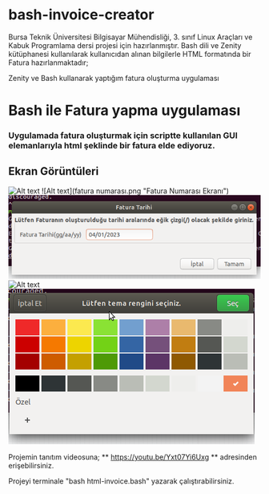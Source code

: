 # bash-invoice-creator
Bursa Teknik Üniversitesi Bilgisayar Mühendisliği, 3. sınıf Linux Araçları ve Kabuk Programlama dersi projesi için hazırlanmıştır. Bash dili ve Zenity kütüphanesi kullanılarak kullanıcıdan alınan bilgilerle HTML formatında bir Fatura hazırlanmaktadır;

Zenity ve Bash kullanarak yaptığım fatura oluşturma uygulaması

# Bash ile Fatura yapma uygulaması
### Uygulamada fatura oluşturmak için scriptte kullanılan GUI elemanlarıyla html şeklinde bir fatura elde ediyoruz.

## Ekran Görüntüleri
![Alt text](şirketbilgileri.png "Fatura Bilgileri Ekranı")
![Alt text](fatura numarası.png "Fatura Numarası Ekranı")
![Alt text](faturatarihi.png "Fatura Tarihi Ekranı")
![Alt text](alıcıfaturabilgileri.png "Alıcı Şirket Bilgileri Ekranı")
![Alt text](temarengi.png "Tema seçme Ekranı")

Projemin tanıtım videosuna;
** https://youtu.be/Yxt07Yi6Uxg **
adresinden erişebilirsiniz.

Projeyi terminale "bash html-invoice.bash" yazarak çalıştırabilirsiniz.
